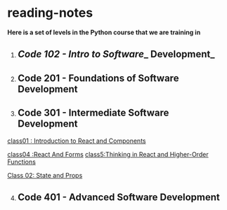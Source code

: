 # reading-notes

**Here is a set of levels in the Python course that we are training in**

1. ## _Code 102 - Intro to Software__ Development_
2. ## Code 201 - Foundations of Software Development
3. ## **Code 301 - Intermediate Software Development**
[class01 : Introduction to React and Components](/class1.md)


[class04 :React And Forms](/class3.md)
[class5:Thinking in React and Higher-Order Functions](/class5.md)



[Class 02: State and Props](/class2.md)

4. ## Code 401 - Advanced Software Development
